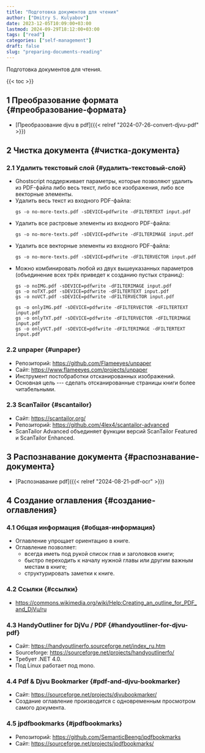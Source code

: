 ```yaml
---
title: "Подготовка документов для чтения"
author: ["Dmitry S. Kulyabov"]
date: 2023-12-05T10:09:00+03:00
lastmod: 2024-09-29T18:12:00+03:00
tags: ["read"]
categories: ["self-management"]
draft: false
slug: "preparing-documents-reading"
---
```


Подготовка документов для чтения.

<!--more-->

{{< toc >}}


## <span class="section-num">1</span> Преобразование формата {#преобразование-формата}

-   [Преобразование djvu в pdf]({{< relref "2024-07-26-convert-djvu-pdf" >}})


## <span class="section-num">2</span> Чистка документа {#чистка-документа}


### <span class="section-num">2.1</span> Удалить текстовый слой {#удалить-текстовый-слой}

-   Ghostscript поддерживает параметры, которые позволяют удалить из PDF-файла либо весь текст, либо все изображения, либо все векторные элементы.
-   Удалить весь текст из входного PDF-файла:
    ```shell
    gs -o no-more-texts.pdf -sDEVICE=pdfwrite -dFILTERTEXT input.pdf
    ```
-   Удалить все растровые элементы из входного PDF-файла:
    ```shell
    gs -o no-more-texts.pdf -sDEVICE=pdfwrite -dFILTERIMAGE input.pdf
    ```
-   Удалить все векторные элементы из входного PDF-файла:
    ```shell
    gs -o no-more-texts.pdf -sDEVICE=pdfwrite -dFILTERVECTOR input.pdf
    ```
-   Можно комбинировать любой из двух вышеуказанных параметров (объединение всех трёх приведет к созданию пустых страниц):
    ```shell
    gs -o noIMG.pdf -sDEVICE=pdfwrite -dFILTERIMAGE input.pdf
    gs -o noTXT.pdf -sDEVICE=pdfwrite -dFILTERTEXT input.pdf
    gs -o noVCT.pdf -sDEVICE=pdfwrite -dFILTERVECTOR input.pdf

    gs -o onlyIMG.pdf -sDEVICE=pdfwrite -dFILTERVECTOR -dFILTERTEXT input.pdf
    gs -o onlyTXT.pdf -sDEVICE=pdfwrite -dFILTERVECTOR -dFILTERIMAGE input.pdf
    gs -o onlyVCT.pdf -sDEVICE=pdfwrite -dFILTERIMAGE -dFILTERTEXT input.pdf
    ```


### <span class="section-num">2.2</span> unpaper {#unpaper}

-   Репозиторий: <https://github.com/Flameeyes/unpaper>
-   Сайт: <https://www.flameeyes.com/projects/unpaper>
-   Инструмент постобработки отсканированных изображений.
-   Основная цель --- сделать отсканированные страницы книги более читабельными.


### <span class="section-num">2.3</span> ScanTailor {#scantailor}

-   Сайт: <https://scantailor.org/>
-   Репозиторий: <https://github.com/4lex4/scantailor-advanced>
-   ScanTailor Advanced объединяет функции версий ScanTailor Featured и ScanTailor Enhanced.


## <span class="section-num">3</span> Распознавание документа {#распознавание-документа}

-   [Распознавание pdf]({{< relref "2024-08-21-pdf-ocr" >}})


## <span class="section-num">4</span> Создание оглавления {#создание-оглавления}


### <span class="section-num">4.1</span> Общая информация {#общая-информация}

-   Оглавление упрощает ориентацию в книге.
-   Оглавление позволяет:
    -   всегда иметь под рукой список глав и заголовков книги;
    -   быстро переходить к началу нужной главы или другим важным местам в книге;
    -   структурировать заметки к книге.


### <span class="section-num">4.2</span> Ссылки {#ссылки}

-   <https://commons.wikimedia.org/wiki/Help:Creating_an_outline_for_PDF_and_DjVu/ru>


### <span class="section-num">4.3</span> HandyOutliner for DjVu / PDF {#handyoutliner-for-djvu-pdf}

-   Сайт: <https://handyoutlinerfo.sourceforge.net/index_ru.htm>
-   Sourceforge: <https://sourceforge.net/projects/handyoutlinerfo/>
-   Требует .NET 4.0.
-   Под Linux работает под mono.


### <span class="section-num">4.4</span> Pdf &amp; Djvu Bookmarker {#pdf-and-djvu-bookmarker}

-   Сайт: <https://sourceforge.net/projects/djvubookmarker/>
-   Создание оглавление производится с одновременным просмотром самого документа.


### <span class="section-num">4.5</span> jpdfbookmarks {#jpdfbookmarks}

-   Репозиторий: <https://github.com/SemanticBeeng/jpdfbookmarks>
-   Сайт: <https://sourceforge.net/projects/jpdfbookmarks/>
